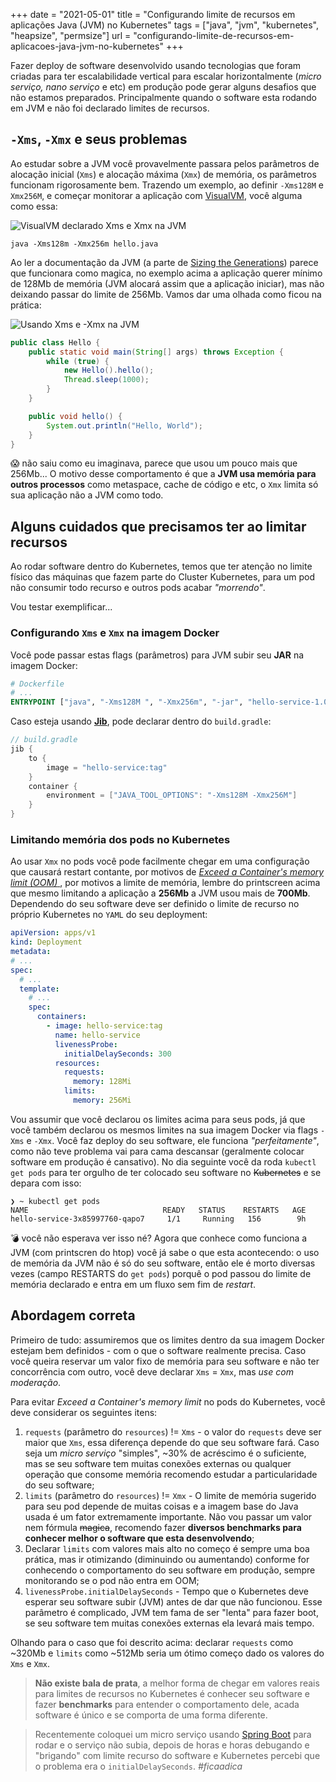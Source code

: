 +++
date = "2021-05-01"
title = "Configurando limite de recursos em aplicações Java (JVM) no Kubernetes"
tags = ["java", "jvm", "kubernetes", "heapsize", "permsize"]
url = "configurando-limite-de-recursos-em-aplicacoes-java-jvm-no-kubernetes"
+++

Fazer deploy de software desenvolvido usando tecnologias que foram criadas para ter escalabilidade vertical para escalar horizontalmente (_micro serviço, nano serviço_ e etc) em produção pode gerar alguns desafios que não estamos preparados. Principalmente quando o software esta rodando em JVM e não foi declarado limites de recursos.

## `-Xms`, `-Xmx` e seus problemas

Ao estudar sobre a JVM você provavelmente passara pelos parâmetros de alocação inicial (`Xms`) e alocação máxima (`Xmx`) de memória, os parâmetros funcionam rigorosamente bem. Trazendo um exemplo, ao definir `-Xms128M` e `Xmx256M`, e começar monitorar a aplicação com [VisualVM](https://visualvm.github.io/), você alguma como essa:

![VisualVM declarado Xms e Xmx na JVM](/blog/jvm-xms-xmx-heapsize.png#center)

```shell
java -Xms128m -Xmx256m hello.java
```

Ao ler a documentação da JVM (a parte de [Sizing the Generations](https://docs.oracle.com/javase/8/docs/technotes/guides/vm/gctuning/sizing.html)) parece que funcionara como magica, no exemplo acima a aplicação querer mínimo de 128Mb de memória (JVM alocará assim que a aplicação iniciar), mas não deixando passar do limite de 256Mb. Vamos dar uma olhada como ficou na prática:

![Usando Xms e -Xmx na JVM](/blog/jvm-htop-xms-xmx.png)

```java
public class Hello {
    public static void main(String[] args) throws Exception {
        while (true) {
            new Hello().hello();
            Thread.sleep(1000);
        }
    }

    public void hello() {
        System.out.println("Hello, World");
    }
}
```

😱 não saiu como eu imaginava, parece que usou um pouco mais que 256Mb... O motivo desse comportamento é que a **JVM usa memória para outros processos** como metaspace, cache de código e etc, o `Xmx` limita só sua aplicação não a JVM como todo.

## Alguns cuidados que precisamos ter ao limitar recursos

Ao rodar software dentro do Kubernetes, temos que ter atenção no limite físico das máquinas que fazem parte do Cluster Kubernetes, para um pod não consumir todo recurso e outros pods acabar _"morrendo"_.

Vou testar exemplificar...

### Configurando `Xms` e `Xmx` na imagem Docker

Você pode passar estas flags (parâmetros) para JVM subir seu **JAR** na imagem Docker:

```dockerfile
# Dockerfile
# ...
ENTRYPOINT ["java", "-Xms128M ", "-Xmx256m", "-jar", "hello-service-1.0.0.jar"]
```

Caso esteja usando [**Jib**](https://github.com/GoogleContainerTools/jib), pode declarar dentro do `build.gradle`:

```gradle
// build.gradle
jib {
    to {
        image = "hello-service:tag"
    }
    container {
        environment = ["JAVA_TOOL_OPTIONS": "-Xms128M -Xmx256M"]
    }
}
```

### Limitando memória dos pods no Kubernetes

Ao usar `Xmx` no pods você pode facilmente chegar em uma configuração que causará restart contante, por motivos de [_Exceed a Container's memory limit (OOM)_
](https://kubernetes.io/docs/tasks/configure-pod-container/assign-memory-resource/#exceed-a-container-s-memory-limit), por motivos a limite de memória, lembre do printscreen acima que mesmo limitando a aplicação a **256Mb** a JVM usou mais de **700Mb**. Dependendo do seu software deve ser definido o limite de recurso no próprio Kubernetes no `YAML` do seu deployment:

```yaml
apiVersion: apps/v1
kind: Deployment
metadata:
# ...
spec:
  # ...
  template:
    # ...
    spec:
      containers:
        - image: hello-service:tag
          name: hello-service
          livenessProbe:
            initialDelaySeconds: 300
          resources:
            requests:
              memory: 128Mi
            limits:
              memory: 256Mi
```

Vou assumir que você declarou os limites acima para seus pods, já que você também declarou os mesmos limites na sua imagem Docker via flags `-Xms` e  `-Xmx`. Você faz deploy do seu software, ele funciona _"perfeitamente"_, como não teve problema vai para cama descansar (geralmente colocar software em produção é cansativo). No dia seguinte você da roda `kubectl get pods` para ter orgulho de ter colocado seu software no ~~Kubernetes~~ e se depara com isso:

```shell
❯ ~ kubectl get pods
NAME                              READY   STATUS    RESTARTS   AGE
hello-service-3x85997760-qapo7     1/1     Running   156        9h
```

💣 você não esperava ver isso né? Agora que conhece como funciona a JVM (com printscren do htop) você já sabe o que esta acontecendo: o uso de memória da JVM não é só do seu software, então ele é morto diversas vezes (campo RESTARTS do `get pods`) porquê o pod passou do limite de memória declarado e entra em um fluxo sem fim de _restart_.

## Abordagem correta

Primeiro de tudo: assumiremos que os limites dentro da sua imagem Docker estejam bem definidos - com o que o software realmente precisa. Caso você queira reservar um valor fixo de memória para seu software e não ter concorrência com outro, você deve declarar `Xms` = `Xmx`, mas _use com moderação_.

Para evitar _Exceed a Container's memory limit_ no pods do Kubernetes, você deve considerar os seguintes itens:

1. `requests` (parâmetro do `resources`) != `Xms` - o valor do `requests` deve ser maior que `Xms`, essa diferença depende do que seu software fará. Caso seja um _micro serviço_ "simples", ~30% de acréscimo é o suficiente, mas se seu software tem muitas conexões externas ou qualquer operação que consome memória recomendo estudar a particularidade do seu software;
2. `limits` (parâmetro do `resources`) != `Xmx` - O limite de memória sugerido para seu pod depende de muitas coisas e a imagem base do Java usada é um fator extremamente importante. Não vou passar um valor nem fórmula ~~magica~~, recomendo fazer **diversos benchmarks para conhecer melhor o software que esta desenvolvendo**;
3. Declarar `limits` com valores mais alto no começo é sempre uma boa prática, mas ir otimizando (diminuindo ou aumentando) conforme for conhecendo o comportamento do seu software em produção, sempre monitorando se o pod não entra em OOM;
4. `livenessProbe.initialDelaySeconds` - Tempo que o Kubernetes deve esperar seu software subir (JVM) antes de dar que não funcionou. Esse parâmetro é complicado, JVM tem fama de ser "lenta" para fazer boot, se seu software tem muitas conexões externas ela levará mais tempo.

Olhando para o caso que foi descrito acima: declarar `requests` como ~320Mb e `limits` como ~512Mb seria um ótimo começo dado os valores do `Xms` e `Xmx`.

> **Não existe bala de prata**, a melhor forma de chegar em valores reais para limites de recursos no Kubernetes é conhecer seu software e fazer **benchmarks** para entender o comportamento dele, acada software é único e se comporta de uma forma diferente.

> Recentemente coloquei um micro serviço usando [Spring Boot](https://spring.io/projects/spring-boot) para rodar e o serviço não subia, depois de horas e horas debugando e "brigando" com limite recurso do software e Kubernetes percebi que o problema era o `initialDelaySeconds`. _#ficaadica_
